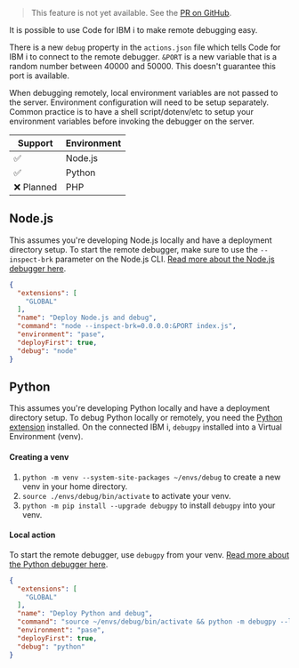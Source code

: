 > This feature is not yet available. See the [PR on GitHub](https://github.com/halcyon-tech/vscode-ibmi/pull/967).

It is possible to use Code for IBM i to make remote debugging easy.

There is a new `debug` property in the `actions.json` file which tells Code for IBM i to connect to the remote debugger. `&PORT` is a new variable that is a random number between 40000 and 50000. This doesn't guarantee this port is available.

When debugging remotely, local environment variables are not passed to the server. Environment configuration will need to be setup separately. Common practice is to have a shell script/dotenv/etc to setup your environment variables before invoking the debugger on the server.

| Support     | Environment |
|-------------|---------|
| ✅ | Node.js |
| ✅ | Python  |
| ❌ Planned | PHP |

## Node.js

This assumes you're developing Node.js locally and have a deployment directory setup. To start the remote debugger, make sure to use the `--inspect-brk` parameter on the Node.js CLI. [Read more about the Node.js debugger here](https://nodejs.org/en/docs/guides/debugging-getting-started/).

```json
{
  "extensions": [
    "GLOBAL"
  ],
  "name": "Deploy Node.js and debug",
  "command": "node --inspect-brk=0.0.0.0:&PORT index.js",
  "environment": "pase",
  "deployFirst": true,
  "debug": "node"
}
```

## Python

This assumes you're developing Python locally and have a deployment directory setup. To debug Python locally or remotely, you need the [Python extension](https://marketplace.visualstudio.com/items?itemName=ms-python.python) installed. On the connected IBM i, `debugpy` installed into a Virtual Environment (venv).

#### Creating a venv

1. `python -m venv --system-site-packages ~/envs/debug` to create a new venv in your home directory.
2. `source ./envs/debug/bin/activate` to activate your venv.
3. `python -m pip install --upgrade debugpy` to install `debugpy` into your venv.

#### Local action

To start the remote debugger, use `debugpy` from your venv. [Read more about the Python debugger here](https://github.com/microsoft/debugpy).

```json
{
  "extensions": [
    "GLOBAL"
  ],
  "name": "Deploy Python and debug",
  "command": "source ~/envs/debug/bin/activate && python -m debugpy --listen 0.0.0.0:&PORT --wait-for-client &RELATIVEPATH",
  "environment": "pase",
  "deployFirst": true,
  "debug": "python"
}
```